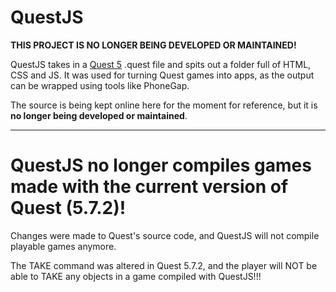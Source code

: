 QuestJS
=======

**THIS PROJECT IS NO LONGER BEING DEVELOPED OR MAINTAINED!**

QuestJS takes in a [Quest 5](https://github.com/textadventures/quest) .quest file
and spits out a folder full of HTML, CSS and JS. It was used for turning Quest games into apps, as the output can be wrapped using tools like PhoneGap.

The source is being kept online here for the moment for reference, but it is **no longer being developed or maintained**.

---
# QuestJS no longer compiles games made with the current version of Quest (5.7.2)!

Changes were made to Quest's source code, and QuestJS will not compile playable games anymore.

The TAKE command was altered in Quest 5.7.2, and the player will NOT be able to TAKE any objects in a game compiled with QuestJS!!!

